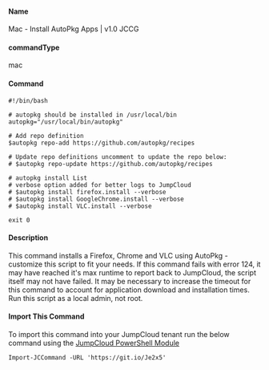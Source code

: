 #### Name

Mac - Install AutoPkg Apps | v1.0 JCCG

#### commandType

mac

#### Command

```
#!/bin/bash

# autopkg should be installed in /usr/local/bin
autopkg="/usr/local/bin/autopkg"

# Add repo definition
$autopkg repo-add https://github.com/autopkg/recipes

# Update repo definitions uncomment to update the repo below:
# $autopkg repo-update https://github.com/autopkg/recipes

# autopkg install List
# verbose option added for better logs to JumpCloud
# $autopkg install firefox.install --verbose
# $autopkg install GoogleChrome.install --verbose
# $autopkg install VLC.install --verbose

exit 0
```

#### Description

This command installs a Firefox, Chrome and VLC using AutoPkg - customize this script to fit your needs. If this command fails with error 124, it may have reached it's max runtime to report back to JumpCloud, the script itself may not have failed. It may be necessary to increase the timeout for this command to account for application download and installation times. Run this script as a local admin, not root.

#### Import This Command

To import this command into your JumpCloud tenant run the below command using the [JumpCloud PowerShell Module](https://github.com/TheJumpCloud/support/wiki/Installing-the-JumpCloud-PowerShell-Module)

```
Import-JCCommand -URL 'https://git.io/Je2x5'
```
